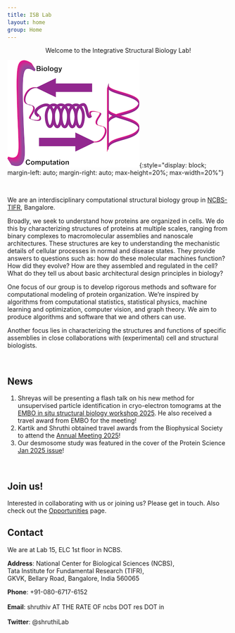 ```yaml
---
title: ISB Lab
layout: home
group: Home
---
```


<div style="text-align: center;">
  <p class="cursor typewriter-animation" >Welcome to the Integrative Structural Biology Lab!</p>
</div>

![ISB lab logo](static/img/logos/isblabLogo.png){:style="display: block; margin-left: auto; margin-right: auto; max-height=20%; max-width=20%"}

<br>

We are an interdisciplinary computational structural biology group in [NCBS-TIFR](https://www.ncbs.res.in/), Bangalore.

<p class="text-justify">
Broadly, we seek to understand how proteins are organized in cells. We do this by characterizing structures of proteins at multiple scales, ranging from binary complexes to macromolecular assemblies and nanoscale architectures. These structures are key to understanding the mechanistic details of cellular processes in normal and disease states. They provide answers to questions such as: how do these molecular machines function? How did they evolve? How are they assembled and regulated in the cell? What do they tell us about basic architectural design principles in biology?
</p>

<p class="text-justify">
One focus of our group is to develop rigorous methods and software for computational modeling of protein organization. We’re inspired by algorithms from computational statistics, statistical physics, machine learning and optimization, computer vision, and graph theory. We aim to produce algorithms and software that we and others can use.

</p>

<p class="text-justify">
Another focus lies in characterizing the structures and functions of specific assemblies in close collaborations with (experimental) cell and structural biologists.
</p>

<br>

<!-- ## Upcoming events -->
## News
1. Shreyas will be presenting a flash talk on his new method for unsupervised particle identification in cryo-electron tomograms at the [EMBO in situ structural biology workshop 2025](https://www.embl.org/about/info/course-and-conference-office/events/iss25-01/). He also received a travel award from EMBO for the meeting!
2. Kartik and Shruthi obtained travel awards from the Biophysical Society to attend the [Annual Meeting 2025](https://www.biophysics.org/2025meeting/general-info)!
3. Our desmosome study was featured in the cover of the Protein Science [Jan 2025 issue](https://onlinelibrary.wiley.com/toc/1469896x/current)!
<br>

## Join us!
Interested in collaborating with us or joining us? Please get in touch. Also check out the [Opportunities](/Opportunities) page.
<br>

## Contact

We are at Lab 15, ELC 1st floor in NCBS.

**Address**: National Center for Biological Sciences (NCBS),<br>
Tata Institute for Fundamental Research (TIFR),<br>
GKVK, Bellary Road, Bangalore, India 560065 <br>

**Phone**: +91-080-6717-6152 <br><br>
**Email**: shruthiv AT THE RATE OF ncbs DOT res DOT in <br><br>
**Twitter**: @shruthiLab <br><br>

